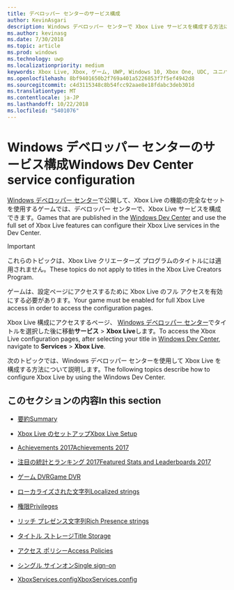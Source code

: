 ```yaml
---
title: デベロッパー センターのサービス構成
author: KevinAsgari
description: Windows デベロッパー センターで Xbox Live サービスを構成する方法について説明するトピックへのリンクを示します。
ms.author: kevinasg
ms.date: 7/30/2018
ms.topic: article
ms.prod: windows
ms.technology: uwp
ms.localizationpriority: medium
keywords: Xbox Live, Xbox, ゲーム, UWP, Windows 10, Xbox One, UDC, ユニバーサル デベロッパー センター
ms.openlocfilehash: 8bf9401650b2f769a401a5226853f7f5ef4942d8
ms.sourcegitcommit: c4d3115348c8b54fcc92aae8e18fdabc3deb301d
ms.translationtype: MT
ms.contentlocale: ja-JP
ms.lasthandoff: 10/22/2018
ms.locfileid: "5401076"
---
```

# <a name="windows-dev-center-service-configuration"></a><span data-ttu-id="a25a5-104">Windows デベロッパー センターのサービス構成</span><span class="sxs-lookup"><span data-stu-id="a25a5-104">Windows Dev Center service configuration</span></span>

<span data-ttu-id="a25a5-105">[Windows デベロッパー センター](https://developer.microsoft.com/dashboard/windows/overview)で公開して、Xbox Live の機能の完全なセットを使用するゲームでは、デベロッパー センターで、Xbox Live サービスを構成できます。</span><span class="sxs-lookup"><span data-stu-id="a25a5-105">Games that are published in the [Windows Dev Center](https://developer.microsoft.com/dashboard/windows/overview) and use the full set of Xbox Live features can configure their Xbox Live services in the Dev Center.</span></span>

> [!IMPORTANT]
> <span data-ttu-id="a25a5-106">これらのトピックは、Xbox Live クリエーターズ プログラムのタイトルには適用されません。</span><span class="sxs-lookup"><span data-stu-id="a25a5-106">These topics do not apply to titles in the Xbox Live Creators Program.</span></span>

<span data-ttu-id="a25a5-107">ゲームは、設定ページにアクセスするために Xbox Live のフル アクセスを有効にする必要があります。</span><span class="sxs-lookup"><span data-stu-id="a25a5-107">Your game must be enabled for full Xbox Live access in order to access the configuration pages.</span></span>

<span data-ttu-id="a25a5-108">Xbox Live 構成にアクセスするページ、 [Windows デベロッパー センター](https://developer.microsoft.com/dashboard/windows/overview)でタイトルを選択した後に移動**サービス** > **Xbox Live**します。</span><span class="sxs-lookup"><span data-stu-id="a25a5-108">To access the Xbox Live configuration pages, after selecting your title in [Windows Dev Center](https://developer.microsoft.com/dashboard/windows/overview), navigate to **Services** > **Xbox Live**.</span></span>


<span data-ttu-id="a25a5-109">次のトピックでは、Windows デベロッパー センターを使用して Xbox Live を構成する方法について説明します。</span><span class="sxs-lookup"><span data-stu-id="a25a5-109">The following topics describe how to configure Xbox Live by using the Windows Dev Center.</span></span>

## <a name="in-this-section"></a><span data-ttu-id="a25a5-110">このセクションの内容</span><span class="sxs-lookup"><span data-stu-id="a25a5-110">In this section</span></span>

* [<span data-ttu-id="a25a5-111">要約</span><span class="sxs-lookup"><span data-stu-id="a25a5-111">Summary</span></span>](dev-center/summary.md)

* [<span data-ttu-id="a25a5-112">Xbox Live のセットアップ</span><span class="sxs-lookup"><span data-stu-id="a25a5-112">Xbox Live Setup</span></span>](dev-center/xbox-live-setup.md)

* [<span data-ttu-id="a25a5-113">Achievements 2017</span><span class="sxs-lookup"><span data-stu-id="a25a5-113">Achievements 2017</span></span>](dev-center/achievements-in-udc.md)

* [<span data-ttu-id="a25a5-114">注目の統計とランキング 2017</span><span class="sxs-lookup"><span data-stu-id="a25a5-114">Featured Stats and Leaderboards 2017</span></span>](dev-center/featured-stats-and-leaderboards.md)

* [<span data-ttu-id="a25a5-115">ゲーム DVR</span><span class="sxs-lookup"><span data-stu-id="a25a5-115">Game DVR</span></span>](dev-center/game-dvr.md)

* [<span data-ttu-id="a25a5-116">ローカライズされた文字列</span><span class="sxs-lookup"><span data-stu-id="a25a5-116">Localized strings</span></span>](dev-center/localized-strings.md)

* [<span data-ttu-id="a25a5-117">権限</span><span class="sxs-lookup"><span data-stu-id="a25a5-117">Privileges</span></span>](dev-center/privileges.md)

* [<span data-ttu-id="a25a5-118">リッチ プレゼンス文字列</span><span class="sxs-lookup"><span data-stu-id="a25a5-118">Rich Presence strings</span></span>](dev-center/rich-presence-configuration.md)

* [<span data-ttu-id="a25a5-119">タイトル ストレージ</span><span class="sxs-lookup"><span data-stu-id="a25a5-119">Title Storage</span></span>](dev-center/title-storage.md)

* [<span data-ttu-id="a25a5-120">アクセス ポリシー</span><span class="sxs-lookup"><span data-stu-id="a25a5-120">Access Policies</span></span>](dev-center/access-policies-udc.md)

* [<span data-ttu-id="a25a5-121">シングル サインオン</span><span class="sxs-lookup"><span data-stu-id="a25a5-121">Single sign-on</span></span>](dev-center/single-sign-on.md)

* [<span data-ttu-id="a25a5-122">XboxServices.config</span><span class="sxs-lookup"><span data-stu-id="a25a5-122">XboxServices.config</span></span>](../xboxservices-config.md)